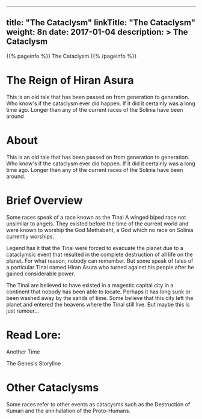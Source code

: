 
---
title: "The Cataclysm"
linkTitle: "The Cataclysm"
weight: 8n
date: 2017-01-04
description: >
 The Cataclysm
---

{{% pageinfo %}}
The Cataclysm
{{% /pageinfo %}}

# The Reign of Hiran Asura
	        		
This is an old tale that has been passed on from generation to generation. Who know's if the cataclysm ever did happen. If it did it certainly was a long time ago. Longer than any of the current races of the Solinia have been around

# About

This is an old tale that has been passed on from generation to generation. Who know's if the cataclysm ever did happen. If it did it certainly was a long time ago. Longer than any of the current races of the Solinia have been around.
 
# Brief Overview
 
Some races speak of a race known as the Tinai A winged biped race not unsimilar to angels. They existed before the time of the current world and were known to worship the God Methabeht, a God which no race on Solinia currently worships.
 
Legend has it that the Tinai were forced to evacuate the planet due to a cataclymsic event that resulted in the complete destruction of all life on the planet. For what reason, nobody can remember. But some speak of tales of a particular Tinai named Hiran Asura who turned against his people after he gained considerable power.
 
The Tinai are believed to have existed in a magestic capital city in a continent that nobody has been able to locate. Perhaps it has long sunk or been washed away by the sands of time. Some believe that this city left the planet and entered the heavens where the Tinai still live. But maybe this is just rumour...
 
# Read Lore:
 
Another Time
 
The Genesis Storyline
 
# Other Cataclysms
 
Some races refer to other events as catacysms such as the Destruction of Kumari and the annihalation of the Proto-Humans.
